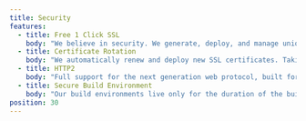 ```yaml
---
title: Security
features:
  - title: Free 1 Click SSL
    body: "We believe in security. We generate, deploy, and manage unique SSL certificates for each site with a literal one click. And it’s completely free."
  - title: Certificate Rotation
    body: "We automatically renew and deploy new SSL certificates. Taking the chore out of Certificate management."
  - title: HTTP2
    body: "Full support for the next generation web protocol, built for better performance and more efficient asset loading."
  - title: Secure Build Environment
    body: "Our build environments live only for the duration of the build. Combined with a build cache, we ensure that each build is fast and fully isolated."
position: 30
---
```

